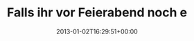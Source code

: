 ---
retweeted: false
source: <a href="http://twitter.com" rel="nofollow">Twitter Web Client</a>
entities:
  hashtags: []
  symbols: []
  user_mentions: []
  urls: []
display_text_range:
- '0'
- '115'
favorite_count: '3'
id_str: '286509621164797952'
truncated: false
retweet_count: '3'
id: '286509621164797952'
created_at: Wed Jan 02 16:29:51 +0000 2013
favorited: false
full_text: "Falls ihr vor Feierabend noch etwas zu tun braucht: \nAktualisiert eure
  »Copyright 2012« Fußzeilen.\n\nGern geschehen."
lang: de
tags:
- pesos:twitter
date: '2013-01-02T16:29:51+00:00'
src: https://twitter.com/bascht/status/286509621164797952
original_url: https://twitter.com/bascht/status/286509621164797952
type: twitter_tweet
text: "Falls ihr vor Feierabend noch etwas zu tun braucht: \nAktualisiert eure »Copyright
  2012« Fußzeilen.\n\nGern geschehen."
title: Falls ihr vor Feierabend noch e

---
